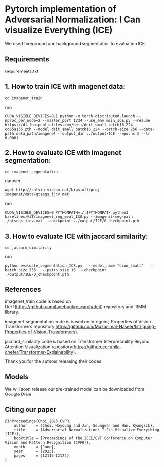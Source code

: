 
# Pytorch implementation of Adversarial Normalization: I Can visualize Everything (ICE)

We used foreground and background segmentation to evaluation ICE.

## Requirements
requirements.txt


## 1. How to train ICE with imagenet data:
```
cd imagenet_train
```
run
```
CUDA_VISIBLE_DEVICES=0,1 python -m torch.distributed.launch --nproc_per_node=2 --master_port 1234 --use_env main_ICE.py --resume https://dl.fbaipublicfiles.com/deit/deit_small_patch16_224-cd65a155.pth --model deit_small_patch16_224 --batch-size 256 --data-path data_path/imagenet --output_dir ../output/ICE --epochs 3 --lr 0.0001
```




## 2. How to evaluate ICE with imagenet segmentation:
```
cd imagenet_segmentation
```
dataset
```
wget http://calvin-vision.net/bigstuff/proj-imagenet/data/gtsegs_ijcv.mat
```
run
```
CUDA_VISIBLE_DEVICES=0 PYTHONPATH=./:$PYTHONPATH python3 baselines/ViT/imagenet_seg_eval_ICE.py --imagenet-seg-path ./gtsegs_ijcv.mat --checkpoint ../output/ICE/0_checkpoint.pth
```
 

## 3. How to evaluate ICE with jaccard similarity:

```
cd jaccard_similarity
```
run
```
python evaluate_segmentation_ICE.py   --model_name "dino_small"   --batch_size 256   --patch_size 16  --checkpoint ./output/ICE/0_checkpoint.pth
```

## References

imagenet_train code is based on DeiT(https://github.com/facebookresearch/deit) repository and TIMM library. 

imagenet_segmentation code is based on Intriguing Properties of Vision Transformers repository(https://github.com/Muzammal-Naseer/Intriguing-Properties-of-Vision-Transformers).

jaccard_similarity code is based on Transformer Interpretability Beyond Attention Visualization repository(https://github.com/hila-chefer/Transformer-Explainability). 

Thank you for the authors releasing their codes.

## Models
We will soon release our pre-trained model can be downloaded from Google Drive

## Citing our paper
```
@InProceedings{Choi_2023_CVPR,
    author    = {Choi, Hoyoung and Jin, Seungwan and Han, Kyungsik},
    title     = {Adversarial Normalization: I Can Visualize Everything (ICE)},
    booktitle = {Proceedings of the IEEE/CVF Conference on Computer Vision and Pattern Recognition (CVPR)},
    month     = {June},
    year      = {2023},
    pages     = {12115-12124}
}
```